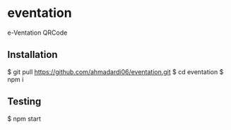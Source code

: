 # eventation
e-Ventation QRCode

## Installation
$ git pull https://github.com/ahmadardi06/eventation.git
$ cd eventation
$ npm i

## Testing
$ npm start

